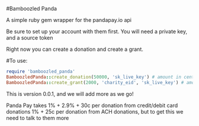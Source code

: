 
#Bamboozled Panda

A simple ruby gem wrapper for the pandapay.io api

Be sure to set up your account with them first. You will need a private key, and a source token

Right now you can create a donation and create a grant.

#To use:

``` ruby
require 'bamboozled_panda'
BamboozledPanda::create_donation(50000, 'sk_live_key') # amount in cents, secret key from pandapay
BamboozledPanda::create_grant(2000, 'charity_eid', 'sk_live_key') # amount in cents, charity tax id, secret key
```

This is version 0.0.1, and we will add more as we go!

Panda Pay takes 1% + 2.9% + 30c per donation from credit/debit card donations
                1% + 25c        per donation from ACH donations, but to get this we need to talk to them more
